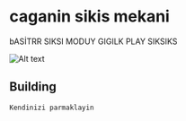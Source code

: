 # caganin sikis mekani
bASİTRR SIKSI MODUY GIGILK PLAY SIKSIKS

![Alt text](screenshot.png?raw=true "CagansPlace")

## Building
```
Kendinizi parmaklayin
```
